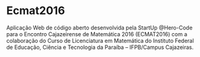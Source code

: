 # Ecmat2016
Aplicação Web de código aberto desenvolvida pela StartUp @Hero-Code para o Encontro Cajazeirense de Matemática 2016 (ECMAT2016) com a colaboração do Curso de Licenciatura em Matemática do Instituto Federal de Educação, Ciência e Tecnologia da Paraíba – IFPB/Campus Cajazeiras.
